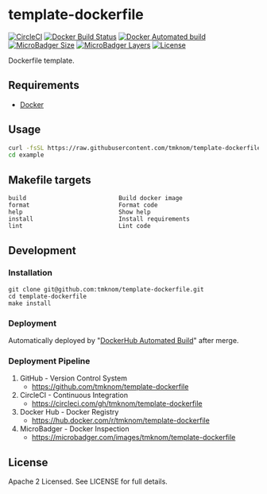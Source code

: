 # template-dockerfile

[![CircleCI](https://circleci.com/gh/tmknom/template-dockerfile.svg?style=svg)](https://circleci.com/gh/tmknom/template-dockerfile)
[![Docker Build Status](https://img.shields.io/docker/cloud/build/tmknom/template-dockerfile.svg)](https://hub.docker.com/r/tmknom/template-dockerfile/builds/)
[![Docker Automated build](https://img.shields.io/docker/cloud/automated/tmknom/template-dockerfile.svg)](https://hub.docker.com/r/tmknom/template-dockerfile/)
[![MicroBadger Size](https://img.shields.io/microbadger/image-size/tmknom/template-dockerfile.svg)](https://microbadger.com/images/tmknom/template-dockerfile)
[![MicroBadger Layers](https://img.shields.io/microbadger/layers/tmknom/template-dockerfile.svg)](https://microbadger.com/images/tmknom/template-dockerfile)
[![License](https://img.shields.io/github/license/tmknom/template-dockerfile.svg)](https://opensource.org/licenses/Apache-2.0)

Dockerfile template.

## Requirements

- [Docker](https://www.docker.com/)

## Usage

```sh
curl -fsSL https://raw.githubusercontent.com/tmknom/template-dockerfile/master/install | sh -s example
cd example
```

## Makefile targets

```text
build                          Build docker image
format                         Format code
help                           Show help
install                        Install requirements
lint                           Lint code
```

## Development

### Installation

```shell
git clone git@github.com:tmknom/template-dockerfile.git
cd template-dockerfile
make install
```

### Deployment

Automatically deployed by "[DockerHub Automated Build](https://docs.docker.com/docker-hub/builds/)" after merge.

### Deployment Pipeline

1. GitHub - Version Control System
   - <https://github.com/tmknom/template-dockerfile>
2. CircleCI - Continuous Integration
   - <https://circleci.com/gh/tmknom/template-dockerfile>
3. Docker Hub - Docker Registry
   - <https://hub.docker.com/r/tmknom/template-dockerfile>
4. MicroBadger - Docker Inspection
   - <https://microbadger.com/images/tmknom/template-dockerfile>

## License

Apache 2 Licensed. See LICENSE for full details.
